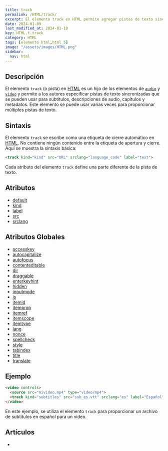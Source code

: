 ```yaml
---
title: track
permalink: /HTML/track/
excerpt: El elemento track en HTML permite agregar pistas de texto sincronizadas para subtítulos, descripciones de audio y más.
date: 2024-01-09
last_modified_at: 2024-01-10
key: HTML.t.track
category: HTML
tags: [elemento html,html 5]
image: "/assets/images/HTML.png"
sidebar:
  nav: html
---
```


## Descripción


El elemento `track` (o pista) en [HTML](https://www.manualweb.net/html/) es un hijo de los elementos de [`audio`](https://www.w3api.com/HTML/audio/) y [`video`](https://www.w3api.com/HTML/video/) y permite a los autores especificar pistas de texto sincronizadas que se pueden usar para subtítulos, descripciones de audio, capítulos y metadatos. Este elemento se puede usar varias veces para proporcionar múltiples pistas de texto.


## Sintaxis


El elemento `track` se escribe como una etiqueta de cierre automático en [HTML](https://www.manualweb.net/html/). No contiene ningún contenido entre la etiqueta de apertura y cierre. Aquí se muestra la sintaxis básica:


```html
<track kind="kind" src="URL" srclang="language_code" label="text">

```


Cada atributo del elemento `track` define una parte diferente de la pista de texto.


## Atributos

- [default](https://www.w3api.com/HTML/track/default/)
- [kind](https://www.w3api.com/HTML/track/kind/)
- [label](https://www.w3api.com/HTML/track/label/)
- [src](https://www.w3api.com/HTML/track/src/)
- [srclang](https://www.w3api.com/HTML/track/srclang/)

## Atributos Globales

- [accesskey](https://www.w3api.com/HTML/accesskey/)
- [autocapitalize](https://www.w3api.com/HTML/autocapitalize/)
- [autofocus](https://www.w3api.com/HTML/autofocus/)
- [contenteditable](https://www.w3api.com/HTML/contenteditable/)
- [dir](https://www.w3api.com/HTML/dir/)
- [draggable](https://www.w3api.com/HTML/draggable/)
- [enterkeyhint](https://www.w3api.com/HTML/enterkeyhint/)
- [hidden](https://www.w3api.com/HTML/hidden/)
- [inputmode](https://www.w3api.com/HTML/inputmode/)
- [is](https://www.w3api.com/HTML/is/)
- [itemid](https://www.w3api.com/HTML/itemid/)
- [itemprop](https://www.w3api.com/HTML/itemprop/)
- [itemref](https://www.w3api.com/HTML/itemref/)
- [itemscope](https://www.w3api.com/HTML/itemscope/)
- [itemtype](https://www.w3api.com/HTML/itemtype/)
- [lang](https://www.w3api.com/HTML/lang/)
- [nonce](https://www.w3api.com/HTML/nonce/)
- [spellcheck](https://www.w3api.com/HTML/spellcheck/)
- [style](https://www.w3api.com/HTML/style/)
- [tabindex](https://www.w3api.com/HTML/tabindex/)
- [title](https://www.w3api.com/HTML/title/)
- [translate](https://www.w3api.com/HTML/translate/)

## Ejemplo


```html
<video controls>
  <source src="mivideo.mp4" type="video/mp4">
  <track kind="subtitles" src="sub_es.vtt" srclang="es" label="Español">
</video>

```


En este ejemplo, se utiliza el elemento `track` para proporcionar un archivo de subtítulos en español para un video.


## Artículos

- 
